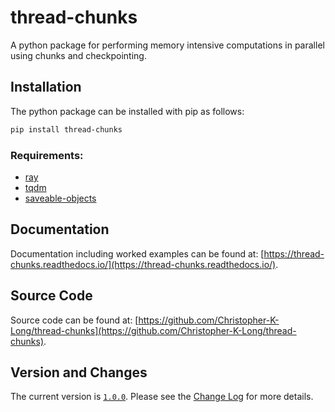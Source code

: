 # thread-chunks
A python package for performing memory intensive computations in parallel using chunks and checkpointing.

## Installation

The python package can be installed with pip as follows:
```bash
pip install thread-chunks
```

### Requirements:
- [ray](https://www.ray.io/)
- [tqdm](https://tqdm.github.io/)
- [saveable-objects](https://saveable-objects.readthedocs.io/)

## Documentation

Documentation including worked examples can be found at: [https://thread-chunks.readthedocs.io/](https://thread-chunks.readthedocs.io/).

## Source Code

Source code can be found at: [https://github.com/Christopher-K-Long/thread-chunks](https://github.com/Christopher-K-Long/thread-chunks).


## Version and Changes

The current version is [`1.0.0`](ChangeLog.md#release-100). Please see the [Change Log](ChangeLog.md) for more
details.